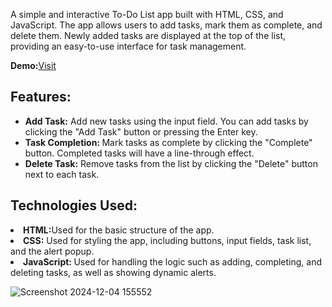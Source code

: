 <p>A simple and interactive To-Do List app built with HTML, CSS, and JavaScript. The app allows users to add tasks, mark them as complete, and delete them. Newly added tasks are displayed at the top of the list, providing an easy-to-use interface for task management.</p>

<b>Demo:</b><a href="https://mamatha833.github.io/ToDoList/">Visit</a>
<h2>Features:</h2>
<ul>
 <li> <b>Add Task:</b> Add new tasks using the input field. You can add tasks by clicking the "Add Task" button or pressing the Enter key.</li>
<li><b>Task Completion: </b>Mark tasks as complete by clicking the "Complete" button. Completed tasks will have a line-through effect.</li>
<li><b>Delete Task:</b> Remove tasks from the list by clicking the "Delete" button next to each task.</li>
</ul>

<h2>Technologies Used:</h2>
<li><b>HTML:</b>Used for the basic structure of the app.</li>
<li><b>CSS:</b> Used for styling the app, including buttons, input fields, task list, and the alert popup.</li>
<li><b>JavaScript: </b>Used for handling the logic such as adding, completing, and deleting tasks, as well as showing dynamic alerts.</li>


![Screenshot 2024-12-04 155552](https://github.com/user-attachments/assets/29c0aad1-36e0-4f35-b46c-5ba8eaf1ec91)




